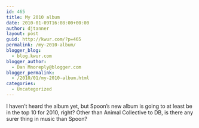 ```yaml
---
id: 465
title: My 2010 album
date: 2010-01-09T16:08:00+00:00
author: djtanner
layout: post
guid: http://kwur.com/?p=465
permalink: /my-2010-album/
blogger_blog:
  - blog.kwur.com
blogger_author:
  - Dan Mnoreply@blogger.com
blogger_permalink:
  - /2010/01/my-2010-album.html
categories:
  - Uncategorized
---
```

<div class="pf-content">
  <p>
    I haven&#8217;t heard the album yet, but Spoon&#8217;s new album is going to at least be in the top 10 for 2010, right? Other than Animal Collective to DB, is there any surer thing in music than Spoon?
  </p>
</div>